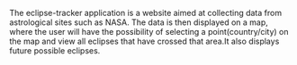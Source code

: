 The eclipse-tracker application is a website aimed at collecting data from astrological sites such as NASA. 
The data is then displayed on a map, where the user will have the possibility of selecting a point(country/city) on the map and view
all eclipses that have crossed that area.It also displays future possible eclipses.
